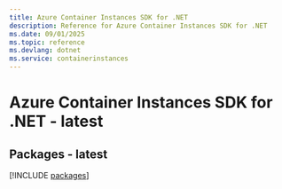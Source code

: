 ```yaml
---
title: Azure Container Instances SDK for .NET
description: Reference for Azure Container Instances SDK for .NET
ms.date: 09/01/2025
ms.topic: reference
ms.devlang: dotnet
ms.service: containerinstances
---
```

# Azure Container Instances SDK for .NET - latest
## Packages - latest
[!INCLUDE [packages](container-instances-index.md)]